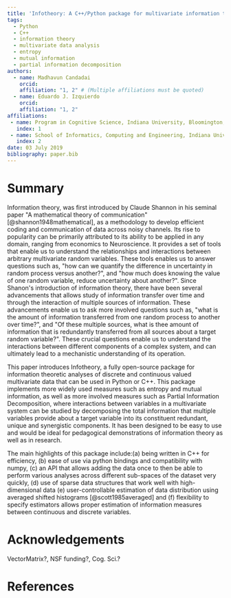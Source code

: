 ```yaml
---
title: 'Infotheory: A C++/Python package for multivariate information theoretic analysis'
tags:
  - Python
  - C++
  - information theory
  - multivariate data analysis
  - entropy
  - mutual information
  - partial information decomposition
authors:
  - name: Madhavun Candadai
    orcid:
    affiliation: "1, 2" # (Multiple affiliations must be quoted)
  - name: Eduardo J. Izquierdo
    orcid:
    affiliation: "1, 2"
affiliations:
 - name: Program in Cognitive Science, Indiana University, Bloomington, IN, U.S.A.
   index: 1
 - name: School of Informatics, Computing and Engineering, Indiana University, Bloomington, IN, U.S.A.
   index: 2
date: 03 July 2019
bibliography: paper.bib
---
```


# Summary

Information theory, was first introduced by Claude Shannon in his seminal paper "A mathematical theory of communication"[@shannon1948mathematical], as a methodology to develop efficient coding and communication of data across noisy channels.
Its rise to popularity can be primarily attributed to its ability to be applied in any domain, ranging from economics to Neuroscience.
It provides a set of tools that enable us to understand the relationships and interactions between arbitrary multivariate random variables.
These tools enables us to answer questions such as, "how can we quantify the difference in uncertainty in random process versus another?", and "how much does knowing the value of one random variable, reduce uncertainty about another?".
Since Shanon's introduction of information theory, there have been several advancements that allows study of information transfer over time and through the interaction of multiple sources of information. These advancements enable us to ask more involved questions such as, "what is the amount of information transferred from one random process to another over time?", and "Of these multiple sources, what is thee amount of information that is redundantly transferred from all sources about a target random variable?". These crucial questions enable us to understand the interactions between different components of a complex system, and can ultimately lead to a mechanistic understanding of its operation.

This paper introduces Infotheory, a fully open-source package for information theoretic analyses of discrete and continuous valued multivariate data that can be used in Python or C++. This package implements more widely used measures such as entropy and mutual information, as well as more involved measures such as Partial Information Decomposition, where interactions between variables in a multivariate system can be studied by decomposing the total information that multiple variables provide about a target variable into its constituent redundant, unique and synergistic components. It has been designed to be easy to use and would be ideal for pedagogical demonstrations of information theory as well as in research.

The main highlights of this package include:(a) being written in C++ for efficiency, (b) ease of use via python bindings and compatibility with numpy, (c) an API that allows adding the data once to then be able to perform various analyses across different sub-spaces of the dataset very quickly, (d) use of sparse data structures that work well with high-dimensional data (e) user-controllable estimation of data distribution using averaged shifted histograms [@scott1985averaged] and (f) flexibility to specify estimators allows proper estimation of information measures between continuous and discrete variables.



# Acknowledgements

VectorMatrix?, NSF funding?, Cog. Sci.?

# References
